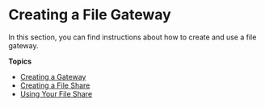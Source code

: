 # Creating a File Gateway<a name="create-file-gateway"></a>

 In this section, you can find instructions about how to create and use a file gateway\.

**Topics**
+ [Creating a Gateway](create-gateway-file.md)
+ [Creating a File Share](GettingStartedCreateFileShare.md)
+ [Using Your File Share](getting-started-use-fileshare.md)